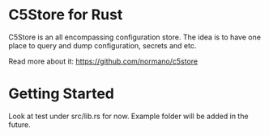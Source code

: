 # C5Store for Rust
  
C5Store is an all encompassing configuration store. The idea is to have one place to query and dump configuration, secrets and etc.

Read more about it: https://github.com/normano/c5store

# Getting Started
Look at test under src/lib.rs for now. Example folder will be added in the future.